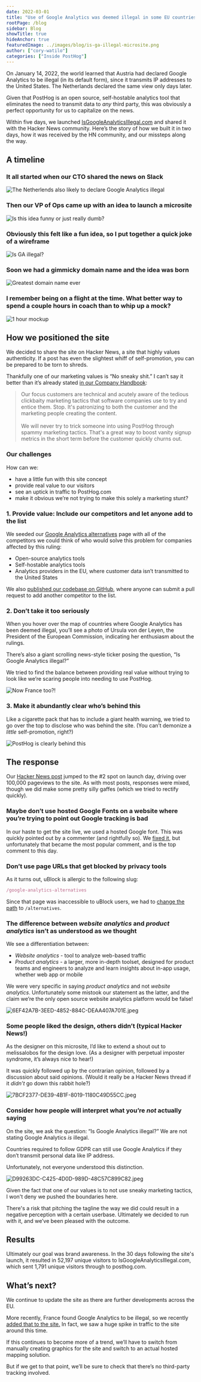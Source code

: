 ```yaml
---
date: 2022-03-01
title: "Use of Google Analytics was deemed illegal in some EU countries. We built a microsite in 48 hours to capitalize on the news."
rootPage: /blog
sidebar: Blog
showTitle: true
hideAnchor: true
featuredImage: ../images/blog/is-ga-illegal-microsite.png
author: ["cory-watilo"]
categories: ["Inside PostHog"]
---
```


On January 14, 2022, the world learned that Austria had declared Google Analytics to be illegal (in its default form), since it transmits IP addresses to the United States. The Netherlands declared the same view only days later.

Given that PostHog is an open source, self-hostable analytics tool that eliminates the need to transmit data to *any* third party, this was obviously a perfect opportunity for us to capitalize on the news.

Within five days, we launched [IsGoogleAnalyticsIllegal.com](https://isgoogleanalyticsillegal.com) and shared it with the Hacker News community. Here’s the story of how we built it in two days, how it was received by the HN community, and our missteps along the way.

## A timeline

### It all started when our CTO shared the news on Slack

![The Netherlends also likely to declare Google Analytics illegal](../images/blog/is-ga-illegal-microsite/illegal-in-austria.png)

### Then our VP of Ops came up with an idea to launch a microsite

![Is this idea funny or just really dumb?](../images/blog/is-ga-illegal-microsite/is-this-funny-or-just-really-dumb.png)

### Obviously this felt like a fun idea, so I put together a quick joke of a wireframe

![Is GA illegal?](../images/blog/is-ga-illegal-microsite/is-it-illegal-probably.png)

### Soon we had a gimmicky domain name and the idea was born

![Greatest domain name ever](../images/blog/is-ga-illegal-microsite/is-google-analytics-illegal.png)

### I remember being on a flight at the time. What better way to spend a couple hours in coach than to whip up a mock?

![1 hour mockup](../images/blog/is-ga-illegal-microsite/mockup.png)

## How we positioned the site

We decided to share the site on Hacker News, a site that highly values authenticity. If a post has even the slightest whiff of self-promotion, you can be prepared to be torn to shreds.

Thankfully one of our marketing values is “No sneaky shit.” I can’t say it better than it’s already stated [in our Company Handbook](https://posthog.com/handbook/growth/marketing#no-sneaky-shit):

> Our focus customers are technical and acutely aware of the tedious clickbaity marketing tactics that software companies use to try and entice them. Stop. It's patronizing to both the customer and the marketing people creating the content.<br /><br />
> We will never try to trick someone into using PostHog through spammy marketing tactics. That's a great way to boost vanity signup metrics in the short term before the customer quickly churns out.

### Our challenges

How can we:

- have a little fun with this site concept
- provide real value to our visitors
- see an uptick in traffic to PostHog.com
- make it obvious we’re not trying to make this solely a marketing stunt?

### 1. Provide value: **Include our competitors and let anyone add to the list**

We seeded our [Google Analytics alternatives](https://isgoogleanalyticsillegal.com/alternatives) page with all of the competitors we could think of who would solve this problem for companies affected by this ruling:

- Open-source analytics tools
- Self-hostable analytics tools
- Analytics providers in the EU, where customer data isn’t transmitted to the United States

We also [published our codebase on GitHub](https://github.com/PostHog/isgoogleanalyticsillegal.com), where anyone can submit a pull request to add another competitor to the list.

### 2. Don’t take it too seriously

When you hover over the map of countries where Google Analytics has been deemed illegal, you’ll see a photo of Ursula von der Leyen, the President of the European Commission, indicating her enthusiasm about the rulings.

There’s also a giant scrolling news-style ticker posing the question, “Is Google Analytics illegal?”

We tried to find the balance between providing real value without trying to look like we’re scaring people into needing to use PostHog.

![Now France too?!](../images/blog/is-ga-illegal-microsite/france-too.png)

### 3. Make it abundantly clear who’s behind this

Like a cigarette pack that has to include a giant health warning, we tried to go over the top to disclose who was behind the site. (You can’t demonize a *little* self-promotion, right?)

![PostHog is clearly behind this](../images/blog/is-ga-illegal-microsite/we-not-hiding-it-bro.png)

## The response

Our [Hacker News post](https://news.ycombinator.com/item?id=29994183) jumped to the #2 spot on launch day, driving over 100,000 pageviews to the site. As with most posts, responses were mixed, though we did make some pretty silly gaffes (which we tried to rectify quickly).

### Maybe don’t use hosted Google Fonts on a website where you’re trying to point out Google tracking is bad

In our haste to get the site live, we used a hosted Google font. This was quickly pointed out by a commenter (and rightfully so). We [fixed it](https://github.com/PostHog/isgoogleanalyticsillegal.com/commit/66061d3e77902caf84482b11f888feea8dd615e9), but unfortunately that became the most popular comment, and is the top comment to this day. 

### Don’t use page URLs that get blocked by privacy tools

As it turns out, uBlock is allergic to the following slug:

```jsx
/google-analytics-alternatives
```

Since that page was inaccessible to uBlock users, we had to [change the path](https://github.com/PostHog/isgoogleanalyticsillegal.com/pull/7) to `/alternatives`.

### The difference between *website analytics* and *product analytics* isn’t as understood as we thought

We see a differentiation between:

- *Website analytics* - tool to analyze web-based traffic
- *Product analytics* - a larger, more in-depth toolset, designed for product teams and engineers to analyze and learn insights about in-app usage, whether web app or mobile

We were very specific in saying *product analytics* and not *website analytics*. Unfortunately some mistook our statement as the latter, and the claim we’re the only open source website analytics platform would be false!

![6EF42A7B-3EED-4852-884C-DEAA407A701E.jpeg](../images/blog/is-ga-illegal-microsite/6EF42A7B-3EED-4852-884C-DEAA407A701E.jpeg)

### Some people liked the design, others didn’t (typical Hacker News!)

As the designer on this microsite, I’d like to extend a shout out to melissalobos for the design love. (As a designer with perpetual imposter syndrome, it’s always nice to hear!)

It was quickly followed up by the contrarian opinion, followed by a discussion about said opinions. (Would it really be a Hacker News thread if it *didn’t* go down this rabbit hole?)

![7BCF2377-DE39-4B1F-8019-1180C49D55CC.jpeg](../images/blog/is-ga-illegal-microsite/7BCF2377-DE39-4B1F-8019-1180C49D55CC.jpeg)

### Consider how people will interpret what you’re *not* actually saying

On the site, we ask the question: “Is Google Analytics illegal?” We are not stating Google Analytics *is* illegal.

Countries required to follow GDPR can still use Google Analytics if they don’t transmit personal data like IP address.

Unfortunately, not everyone understood this distinction.

![D99263DC-C425-4D0D-989D-48C57C899C82.jpeg](../images/blog/is-ga-illegal-microsite/D99263DC-C425-4D0D-989D-48C57C899C82.jpeg)

Given the fact that one of our values is to not use sneaky marketing tactics, I won't deny we pushed the boundaries here.

There's a risk that pitching the tagline the way we did could result in a negative perception with a certain userbase. Ultimately we decided to run with it, and we’ve been pleased with the outcome.

## Results

Ultimately our goal was brand awareness. In the 30 days following the site's launch, it resulted in 52,197 unique visitors to IsGoogleAnalyticsIllegal.com, which sent 1,791 unique visitors through to posthog.com.

## What’s next?

We continue to update the site as there are further developments across the EU.

More recently, France found Google Analytics to be illegal, so we recently [added that to the site.](https://isgoogleanalyticsillegal.com/france/) In fact, we saw a huge spike in traffic to the site around this time.

If this continues to become more of a trend, we’ll have to switch from manually creating graphics for the site and switch to an actual hosted mapping solution.

But if we get to that point, we’ll be sure to check that there’s no third-party tracking involved.

